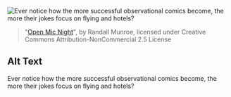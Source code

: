 ![Ever notice how the more successful observational comics become, the more their jokes focus on flying and hotels?](https://imgs.xkcd.com/comics/open_mic_night.png)
> "[Open Mic Night](https://xkcd.com/785/)", by Randall Munroe, licensed under Creative Commons Attribution-NonCommercial 2.5 License

## Alt Text
Ever notice how the more successful observational comics become, the more their jokes focus on flying and hotels?
